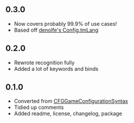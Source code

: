 ## 0.3.0
* Now covers probably 99.9% of use cases!
* Based off [denolfe's Config.tmLang](https://github.com/denolfe/Config.tmLanguage)

## 0.2.0
* Rewrote recognition fully
* Added a lot of keywords and binds

## 0.1.0
* Converted from [CFGGameConfigurationSyntax](https://github.com/aronj/CFGGameConfigurationSyntax)
* Tidied up comments
* Added readme, license, changelog, package
